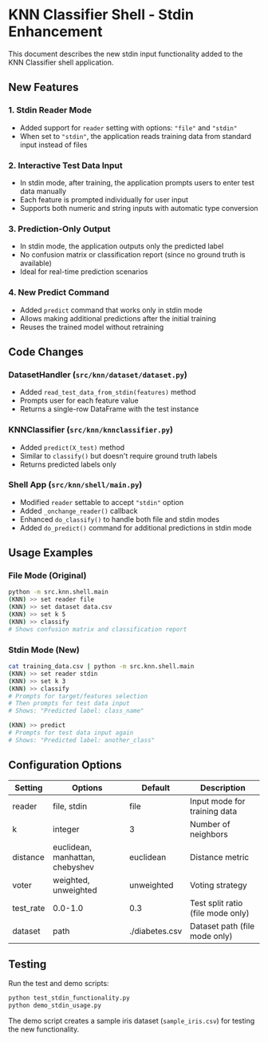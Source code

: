 # KNN Classifier Shell - Stdin Enhancement

This document describes the new stdin input functionality added to the KNN Classifier shell application.

## New Features

### 1. Stdin Reader Mode

- Added support for `reader` setting with options: `"file"` and `"stdin"`
- When set to `"stdin"`, the application reads training data from standard input instead of files

### 2. Interactive Test Data Input

- In stdin mode, after training, the application prompts users to enter test data manually
- Each feature is prompted individually for user input
- Supports both numeric and string inputs with automatic type conversion

### 3. Prediction-Only Output

- In stdin mode, the application outputs only the predicted label
- No confusion matrix or classification report (since no ground truth is available)
- Ideal for real-time prediction scenarios

### 4. New Predict Command

- Added `predict` command that works only in stdin mode
- Allows making additional predictions after the initial training
- Reuses the trained model without retraining

## Code Changes

### DatasetHandler (`src/knn/dataset/dataset.py`)

- Added `read_test_data_from_stdin(features)` method
- Prompts user for each feature value
- Returns a single-row DataFrame with the test instance

### KNNClassifier (`src/knn/knnclassifier.py`)

- Added `predict(X_test)` method
- Similar to `classify()` but doesn't require ground truth labels
- Returns predicted labels only

### Shell App (`src/knn/shell/main.py`)

- Modified `reader` settable to accept `"stdin"` option
- Added `_onchange_reader()` callback
- Enhanced `do_classify()` to handle both file and stdin modes
- Added `do_predict()` command for additional predictions in stdin mode

## Usage Examples

### File Mode (Original)

```bash
python -m src.knn.shell.main
(KNN) >> set reader file
(KNN) >> set dataset data.csv
(KNN) >> set k 5
(KNN) >> classify
# Shows confusion matrix and classification report
```

### Stdin Mode (New)

```bash
cat training_data.csv | python -m src.knn.shell.main
(KNN) >> set reader stdin
(KNN) >> set k 3
(KNN) >> classify
# Prompts for target/features selection
# Then prompts for test data input
# Shows: "Predicted label: class_name"

(KNN) >> predict
# Prompts for test data input again
# Shows: "Predicted label: another_class"
```

## Configuration Options

| Setting   | Options                         | Default        | Description                       |
| --------- | ------------------------------- | -------------- | --------------------------------- |
| reader    | file, stdin                     | file           | Input mode for training data      |
| k         | integer                         | 3              | Number of neighbors               |
| distance  | euclidean, manhattan, chebyshev | euclidean      | Distance metric                   |
| voter     | weighted, unweighted            | unweighted     | Voting strategy                   |
| test_rate | 0.0-1.0                         | 0.3            | Test split ratio (file mode only) |
| dataset   | path                            | ./diabetes.csv | Dataset path (file mode only)     |

## Testing

Run the test and demo scripts:

```bash
python test_stdin_functionality.py
python demo_stdin_usage.py
```

The demo script creates a sample iris dataset (`sample_iris.csv`) for testing the new functionality.
